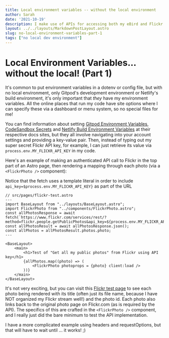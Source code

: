 ```yaml
---
title: Local environment variables -- without the local environment
author: Sarah
date: '2021-10-19'
description: I make use of APIs for accessing both my eBird and Flickr data, but each of these require authenticated access with a secret key. Here's how I can use environment variables while developing on my Chromebook in Gitpod, and deploying to production in Netlify without a local environment in which to store them!
layout: ../../layouts/MarkdownPostLayout.astro
slug: no-local-environment-variables-part-1
tags: ["no local dev environment"]
---
```

# Local Environment Variables... without the local! (Part 1)

It's common to put environment variables in a dotenv or config file, but with no local environment, only Gitpod's development environment or Netlify's build environment, it's only important that *they* have my environment variables. All the online places that run my code have site options where I can specify these via a dashboard or menu system, so no special files for me!

You can find information about setting
[Gitpod Environment Variables](https://www.gitpod.io/docs/environment-variables/), [CodeSandbox Secrets](https://codesandbox.io/docs/secrets) and [Netlify Build Environment Variables](https://docs.netlify.com/configure-builds/environment-variables/) at their respective docs sites, but they all involve navigating into your account settings and providing a key-value pair. Then, instead of typing out my super secret Flickr API key, for example, I can just retrieve its value via `process.env.MY_FLICKR_API_KEY` in my code.

Here's an example of making an authenticated API call to Flickr in the top part of an Astro page, then rendering a mapping through each photo (via a `<FlickrPhoto />` component):

Notice that the fetch uses a template literal in order to include `api_key=$process.env.MY_FLICKR_API_KEY}` as part of the URL
```astro
// src/pages/flickr-test.astro
---
import BaseLayout from "../layouts/BaseLayout.astro";
import FlickrPhoto from "../components/FlickrPhoto.astro";
const allPhotosResponse = await fetch(`https://www.flickr.com/services/rest/?method=flickr.people.getPublicPhotos&api_key=${process.env.MY_FLICKR_API_KEY}&user_id=28692845%40N03&format=json&nojsoncallback=1`);
const allPhotosResult = await allPhotosResponse.json();
const allPhotos = allPhotosResult.photos.photo;
---

<BaseLayout>
    <main>
        <h1>Test of "Get all my public photos" from Flickr using API key</h1> 
        {allPhotos.map((photo) => (
            <FlickrPhoto photoprops = {photo} client:load />
        ))}
    </main>
</BaseLayout>
```

It's not very exciting, but you can visit this [Flickr test page](/flickr-test) to see each photo being rendered with its title (often just its file name, because I have NOT organized my Flickr stream well!) and the photo id. Each photo also links back to the original photo page on Flickr.com (as is required by the API). The specifics of this are crafted in the `<FlickrPhoto />` component, and I really just did the bare minimum to test the API implementation.

I have a more complicated example using headers and requestOptions, but that will have to wait until ... it works!  ;) 